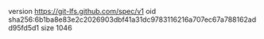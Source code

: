 version https://git-lfs.github.com/spec/v1
oid sha256:6b1ba8e83e2c2026903dbf41a31dc9783116216a707ec67a788162add95fd5d1
size 1046
